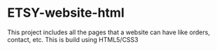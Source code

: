 # ETSY-website-html
This project includes all the pages that a website can have like orders, contact, etc.
This is build using HTML5/CSS3
